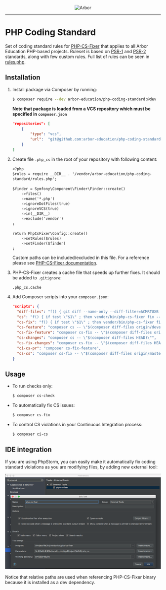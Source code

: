 <p align="center">
  <img src="https://arbor-education.com/wp-content/themes/arbor/images/arbor-education-logo.svg" alt="Arbor" width="200px" />
</p>

---

# PHP Coding Standard

Set of coding standard rules for [PHP-CS-Fixer][php-cs-fixer] that applies to all Arbor Education PHP-based projects. Ruleset is based on [PSR-1][psr1] and [PSR-2][psr2] standards, along with few custom rules. Full list of rules can be seen in [rules.php][rules].


## Installation

1. Install package via Composer by running:

   ```bash
   $ composer require --dev arbor-education/php-coding-standard:@dev
   ```

   **Note that package is loaded from a VCS repository which must be specified in `composer.json`**

   ```json
   "repositories": [
       {
           "type": "vcs",
           "url":  "git@github.com:arbor-education/php-coding-standard.git"
       }
   ]
   ```

2. Create file `.php_cs` in the root of your repository with following content:

   ```
   <?php
   $rules = require __DIR__ . '/vendor/arbor-education/php-coding-standard/rules.php';

   $finder = Symfony\Component\Finder\Finder::create()
       ->files()
       ->name('*.php')
       ->ignoreDotFiles(true)
       ->ignoreVCS(true)
       ->in(__DIR__)
       ->exclude('vendor')
   ;

   return PhpCsFixer\Config::create()
       ->setRules($rules)
       ->setFinder($finder)
   ;
   ```

   Custom paths can be included/excluded in this file. For a reference please see [PHP-CS-Fixer documentation][php-cs-fixer].

3. PHP-CS-Fixer creates a cache file that speeds up further fixes. It should be added to `.gitignore`:

   ```
   .php_cs.cache
   ```

4. Add Composer scripts into your `composer.json`:

   ```json
   "scripts": {
     "diff-files": "f() { git diff --name-only --diff-filter=ACMRTUXB $1 | grep -i \\.php$ | grep -vi resources/ ; }; f",
     "cs": "f() { if test \"$1\" ; then vendor/bin/php-cs-fixer fix --dry-run --config=.php_cs -v --using-cache=no --diff --diff-format=udiff --ansi $1 ; else echo \"Nothing to fix\" ; fi ; }; f",
     "cs-fix": "f() { if test \"$1\" ; then vendor/bin/php-cs-fixer fix --config=.php_cs -v --using-cache=no --diff --diff-format=udiff --ansi $1 ;  else echo \"Nothing to fix\" ; fi ; }; f",
     "cs-feature": "composer cs -- \"$(composer diff-files origin/develop)\"",
     "cs-fix-feature": "composer cs-fix -- \"$(composer diff-files origin/develop)\"",
     "cs-changes": "composer cs -- \"$(composer diff-files HEAD)\"",
     "cs-fix-changes": "composer cs-fix -- \"$(composer diff-files HEAD)\"",
     "ci-cs-pr": "composer cs-fix-feature",
     "cs-cs": "composer cs-fix -- \"$(composer diff-files origin/master)\""
   }
   ```

## Usage

* To run checks only:

  ```bash
  $ composer cs-check
  ```

* To automatically fix CS issues:

  ```bash
  $ composer cs-fix
  ```

* To control CS violations in your Continuous Integration process:

  ```bash
  $ composer ci-cs
  ```

## IDE integration

If you are using PhpStorm, you can easily make it automatically fix coding standard violations as you are modifying files, by adding new external tool:

![PhpStorm CS Fixer][img-php-storm-cs-fixer]

Notice that relative paths are used when referencing PHP-CS-Fixer binary because it is installed as a dev dependency.



[php-cs-fixer]: https://github.com/FriendsOfPHP/PHP-CS-Fixer
[psr1]: http://www.php-fig.org/psr/psr-1/
[psr2]: http://www.php-fig.org/psr/psr-2/
[rules]: rules.php
[img-php-storm-cs-fixer]: php-storm-cs-fixer.png
